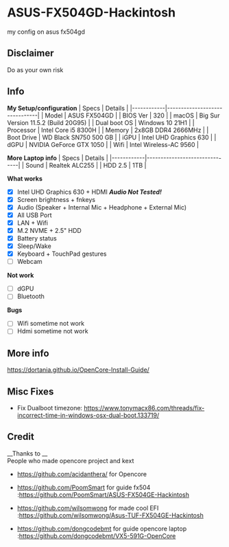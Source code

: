 # ASUS-FX504GD-Hackintosh
my config on asus fx504gd
## Disclaimer
Do as your own risk
## Info
__My Setup/configuration__
| Specs | Details |
|------------|-------------------------------|
| Model | ASUS FX504GD |
| BIOS Ver | 320 |
| macOS | Big Sur Version 11.5.2 (Build 20G95) |
| Dual boot OS | Windows 10 21H1 |
| Processor | Intel Core i5 8300H |
| Memory | 2x8GB DDR4 2666MHz |
| Boot Drive | WD Black SN750 500 GB |
| iGPU | Intel UHD Graphics 630 |
| dGPU | NVIDIA GeForce GTX 1050 |
| Wifi | Intel Wireless-AC 9560 |

__More Laptop info__
| Specs | Details |
|------------|-------------------------------|
| Sound | Realtek ALC255 |
| HDD 2.5 | 1TB |

__What works__
- [x] Intel UHD Graphics 630 + HDMI ___Audio Not Tested!___
- [x] Screen brightness + fnkeys
- [x] Audio (Speaker + Internal Mic + Headphone + External Mic)
- [x] All USB Port
- [x] LAN + Wifi
- [x] M.2 NVME + 2.5" HDD
- [x] Battery status
- [x] Sleep/Wake
- [x] Keyboard + TouchPad gestures
- [ ] Webcam

__Not work__
- [ ] dGPU
- [ ] Bluetooth

__Bugs__
- [ ] Wifi sometime not work
- [ ] Hdmi sometime not work

## More info
https://dortania.github.io/OpenCore-Install-Guide/  

## Misc Fixes
- Fix Dualboot timezone: https://www.tonymacx86.com/threads/fix-incorrect-time-in-windows-osx-dual-boot.133719/  


## Credit
__Thanks to __  
People who made opencore project and kext

- https://github.com/acidanthera/ for Opencore

- https://github.com/PoomSmart for guide fx504 :https://github.com/PoomSmart/ASUS-FX504GE-Hackintosh

- https://github.com/wilsomwong for made cool EFI :https://github.com/wilsomwong/Asus-TUF-FX504GE-Hackintosh

- https://github.com/dongcodebmt for guide opencore laptop :https://github.com/dongcodebmt/VX5-591G-OpenCore
